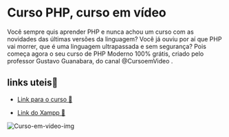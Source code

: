 # Curso PHP, curso em vídeo

Você sempre quis aprender PHP e nunca achou um curso com as novidades das últimas versões da linguagem? Você já ouviu por aí que PHP vai morrer, que é uma linguagem ultrapassada e sem segurança? Pois começa agora o seu curso de PHP Moderno 100% grátis, criado pelo professor Gustavo Guanabara, do canal @CursoemVideo .

## links uteis💭

-   [Link para o curso 🖖](https://www.youtube.com/watch?v=TfsO0BGvGn0&list=PLHz_AreHm4dlFPrCXCmd5g92860x_Pbr_)

-   [Link do Xampp 🔨](https://www.apachefriends.org/pt_br/index.html)

![Curso-em-video-img](image.png)

